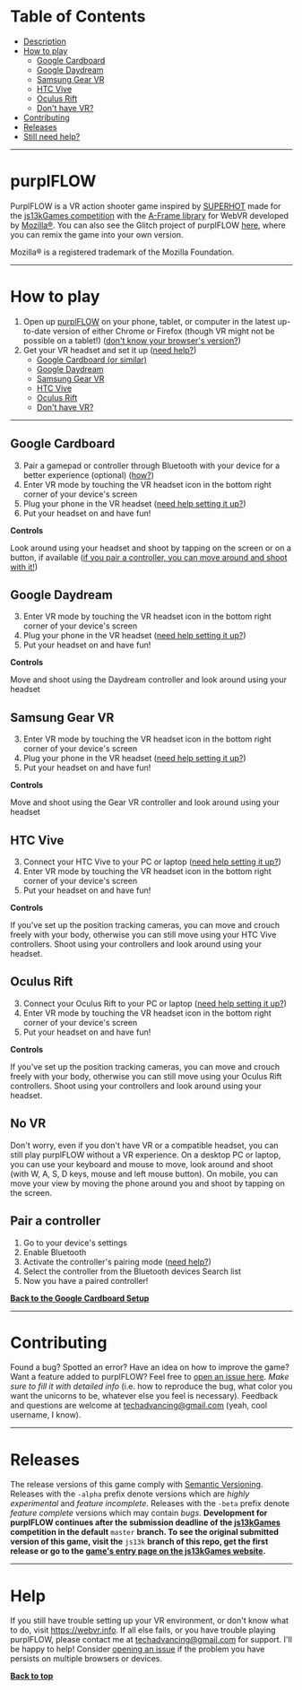 # Table of Contents
- [Description](#purplflow)
- [How to play](#how-to-play)
  - [Google Cardboard](#google-cardboard)
  - [Google Daydream](#google-daydream)
  - [Samsung Gear VR](#samsung-gear-vr)
  - [HTC Vive](#htc-vive)
  - [Oculus Rift](#oculus-rift)
  - [Don't have VR?](#no-vr)
- [Contributing](#contributing)
- [Releases](#releases)
- [Still need help?](#help)

---
# purplFLOW
PurplFLOW is a VR action shooter game inspired by [SUPERHOT](https://superhotgame.com "Time moves when you move") made for the [js13kGames competition](https://js13kgames.com "Annual competition with plenty of prizes. Want to participate?") with the [A-Frame library](https://aframe.io "A-Frame") for WebVR developed by [Mozilla®](https://mozilla.org "Non-profit dedicated to protecting the Internet"). You can also see the Glitch project of purplFLOW [here](https://purplflow.glitch.me "The Glitch project for purplFLOW"), where you can remix the game into your own version.

Mozilla® is a registered trademark of the Mozilla Foundation.

---
# How to play
1. Open up [purplFLOW](https://purplFLOW.glitch.me "purplFLOW. plug play shoot.") on your phone, tablet, or computer in the latest up-to-date version of either Chrome or Firefox (though VR might not be possible on a tablet!) ([don't know your browser's version?](https://updatemybrowser.org "Find out which browser version you have and update it if needed"))
2. Get your VR headset and set it up ([need help?](#help))
   - [Google Cardboard (or similar)](#google-cardboard)
   - [Google Daydream](#google-daydream)
   - [Samsung Gear VR](#samsung-gear-vr)
   - [HTC Vive](#htc-vive)
   - [Oculus Rift](#oculus-rift)
   - [Don't have VR?](#no-vr)

---
## Google Cardboard
3. Pair a gamepad or controller through Bluetooth with your device for a better experience (optional) ([how?](#pair-a-controller))
4. Enter VR mode by touching the VR headset icon in the bottom right corner of your device's screen
5. Plug your phone in the VR headset ([need help setting it up?](https://support.google.com/cardboard/answer/6295046?hl=en "Google Support Article"))
6. Put your headset on and have fun!

**Controls**

Look around using your headset and shoot by tapping on the screen or on a button, if available ([if you pair a controller, you can move around and shoot with it!](#pair-a-controller))

## Google Daydream
3. Enter VR mode by touching the VR headset icon in the bottom right corner of your device's screen
4. Plug your phone in the VR headset ([need help setting it up?](https://support.google.com/daydream/answer/7105598?hl=en "Google Support Article"))
5. Put your headset on and have fun!

**Controls**

Move and shoot using the Daydream controller and look around using your headset

## Samsung Gear VR
3. Enter VR mode by touching the VR headset icon in the bottom right corner of your device's screen
4. Plug your phone in the VR headset ([need help setting it up?](https://support.oculus.com/guides/gear-vr/latest/concepts/gsg-a-hw-hardware-setup/#gsg-a-hw-hardware-setup "Oculus Gear VR Support Article"))
5. Put your headset on and have fun!

**Controls**

Move and shoot using the Gear VR controller and look around using your headset

## HTC Vive
3. Connect your HTC Vive to your PC or laptop ([need help setting it up?](https://www.vive.com/eu/support/vive/category_howto/setting-up-for-the-first-time.html "HTC Vive Support Article"))
4. Enter VR mode by touching the VR headset icon in the bottom right corner of your device's screen
5. Put your headset on and have fun!

**Controls**

If you've set up the position tracking cameras, you can move and crouch freely with your body, otherwise you can still move using your HTC Vive controllers. Shoot using your controllers and look around using your headset.

## Oculus Rift
3. Connect your Oculus Rift to your PC or laptop ([need help setting it up?](https://support.oculus.com/guides/rift/latest/concepts/rgsg-1-sw-software-setup/#rgsg-1-sw-software-setup "Oculus Rift Support Article"))
4. Enter VR mode by touching the VR headset icon in the bottom right corner of your device's screen
5. Put your headset on and have fun!

**Controls**

If you've set up the position tracking cameras, you can move and crouch freely with your body, otherwise you can still move using your Oculus Rift controllers. Shoot using your controllers and look around using your headset.

## No VR
Don't worry, even if you don't have VR or a compatible headset, you can still play purplFLOW without a VR experience. On a desktop PC or laptop, you can use your keyboard and mouse to move, look around and shoot (with W, A, S, D keys, mouse and left mouse button). On mobile, you can move your view by moving the phone around you and shoot by tapping on the screen.

## Pair a controller
1. Go to your device's settings
2. Enable Bluetooth
3. Activate the controller's pairing mode ([need help?](https://www.youtube.com/watch?v=mQxkk1VuCyE "Simple YouTube tutorial for pairing most controllers to a device"))
4. Select the controller from the Bluetooth devices Search list
5. Now you have a paired controller!

**[Back to the Google Cardboard Setup](#google-cardboard)**

---
# Contributing
Found a bug? Spotted an error? Have an idea on how to improve the game? Want a feature added to purplFLOW? Feel free to [open an issue here](https://github.com/primedcore/purplflow/issues/new/choose "Open an issue to help speed up the game's development!"). *Make sure to fill it with detailed info* (i.e. how to reproduce the bug, what color you want the unicorns to be, whatever else you feel is necessary)*.* Feedback and questions are welcome at techadvancing@gmail.com (yeah, cool username, I know).

---
# Releases
The release versions of this game comply with [Semantic Versioning](https://semver.org "Semantic Versioning Specification regarding use and incrementing of version numbers"). Releases with the `-alpha` prefix denote versions which are *highly experimental* and *feature incomplete*. Releases with the `-beta` prefix denote *feature complete* versions which may contain *bugs*. **Development for purplFLOW continues after the submission deadline of the [js13kGames](https://js13kgames.com "Annual competition with plenty of prizes. Want to participate?") competition in the default** `master` **branch. To see the original submitted version of this game, visit the** `js13k` **branch of this repo, get the first release or go to the [game's entry page on the js13kGames website](https://js13kgames.com/entries/purplFLOW "See purplFLOW's entry page for the js13kGames competition").**

---
# Help
If you still have trouble setting up your VR environment, or don't know what to do, visit https://webvr.info. If all else fails, or you have trouble playing purplFLOW, please contact me at techadvancing@gmail.com for support. I'll be happy to help! Consider [opening an issue](https://github.com/primedcore/purplflow/issues/new "Open an issue to help speed up the game's development!") if the problem you have persists on multiple browsers or devices.

**[Back to top](#table-of-contents)**
